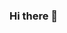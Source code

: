 ### Hi there 👋

<!--
**Irfanfrh/Irfanfrh** is a ✨ _special_ ✨ repository because its `README.md` (this file) appears on your GitHub profile.

Hi there

- 👋 Hi, I’m @Irfanfrh
- 👀 I’m interested in ... for help other programming
- 🌱 I’m currently... learning typescript
- 💞️ I’m looking to ... collaborate on open source
- 📫 How to reach me instagram ... (https://www.instagram.com/irfan_frh/)
- Email : hakimirfan837@gmail.com
- Fun fact ... I am very happy :)
